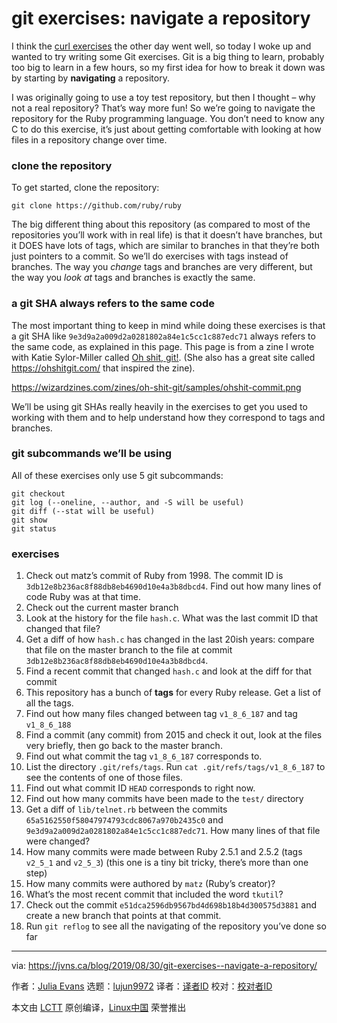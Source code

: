 [#]: collector: (lujun9972)
[#]: translator: (wxy)
[#]: reviewer: ( )
[#]: publisher: ( )
[#]: url: ( )
[#]: subject: (git exercises: navigate a repository)
[#]: via: (https://jvns.ca/blog/2019/08/30/git-exercises--navigate-a-repository/)
[#]: author: (Julia Evans https://jvns.ca/)

git exercises: navigate a repository
======

I think the [curl exercises][1] the other day went well, so today I woke up and wanted to try writing some Git exercises. Git is a big thing to learn, probably too big to learn in a few hours, so my first idea for how to break it down was by starting by **navigating** a repository.

I was originally going to use a toy test repository, but then I thought – why not a real repository? That’s way more fun! So we’re going to navigate the repository for the Ruby programming language. You don’t need to know any C to do this exercise, it’s just about getting comfortable with looking at how files in a repository change over time.

### clone the repository

To get started, clone the repository:

```
git clone https://github.com/ruby/ruby
```

The big different thing about this repository (as compared to most of the repositories you’ll work with in real life) is that it doesn’t have branches, but it DOES have lots of tags, which are similar to branches in that they’re both just pointers to a commit. So we’ll do exercises with tags instead of branches. The way you _change_ tags and branches are very different, but the way you _look at_ tags and branches is exactly the same.

### a git SHA always refers to the same code

The most important thing to keep in mind while doing these exercises is that a git SHA like `9e3d9a2a009d2a0281802a84e1c5cc1c887edc71` always refers to the same code, as explained in this page. This page is from a zine I wrote with Katie Sylor-Miller called [Oh shit, git!][2]. (She also has a great site called <https://ohshitgit.com/> that inspired the zine).

<https://wizardzines.com/zines/oh-shit-git/samples/ohshit-commit.png>

We’ll be using git SHAs really heavily in the exercises to get you used to working with them and to help understand how they correspond to tags and branches.

### git subcommands we’ll be using

All of these exercises only use 5 git subcommands:

```
git checkout
git log (--oneline, --author, and -S will be useful)
git diff (--stat will be useful)
git show
git status
```

### exercises

  1. Check out matz’s commit of Ruby from 1998. The commit ID is `3db12e8b236ac8f88db8eb4690d10e4a3b8dbcd4`. Find out how many lines of code Ruby was at that time.
  2. Check out the current master branch
  3. Look at the history for the file `hash.c`. What was the last commit ID that changed that file?
  4. Get a diff of how `hash.c` has changed in the last 20ish years: compare that file on the master branch to the file at commit `3db12e8b236ac8f88db8eb4690d10e4a3b8dbcd4`.
  5. Find a recent commit that changed `hash.c` and look at the diff for that commit
  6. This repository has a bunch of **tags** for every Ruby release. Get a list of all the tags.
  7. Find out how many files changed between tag `v1_8_6_187` and tag `v1_8_6_188`
  8. Find a commit (any commit) from 2015 and check it out, look at the files very briefly, then go back to the master branch.
  9. Find out what commit the tag `v1_8_6_187` corresponds to.
  10. List the directory `.git/refs/tags`. Run `cat .git/refs/tags/v1_8_6_187` to see the contents of one of those files.
  11. Find out what commit ID `HEAD` corresponds to right now.
  12. Find out how many commits have been made to the `test/` directory
  13. Get a diff of `lib/telnet.rb` between the commits `65a5162550f58047974793cdc8067a970b2435c0` and `9e3d9a2a009d2a0281802a84e1c5cc1c887edc71`. How many lines of that file were changed?
  14. How many commits were made between Ruby 2.5.1 and 2.5.2 (tags `v2_5_1` and `v2_5_3`) (this one is a tiny bit tricky, there’s more than one step)
  15. How many commits were authored by `matz` (Ruby’s creator)?
  16. What’s the most recent commit that included the word `tkutil`?
  17. Check out the commit `e51dca2596db9567bd4d698b18b4d300575d3881` and create a new branch that points at that commit.
  18. Run `git reflog` to see all the navigating of the repository you’ve done so far



--------------------------------------------------------------------------------

via: https://jvns.ca/blog/2019/08/30/git-exercises--navigate-a-repository/

作者：[Julia Evans][a]
选题：[lujun9972][b]
译者：[译者ID](https://github.com/译者ID)
校对：[校对者ID](https://github.com/校对者ID)

本文由 [LCTT](https://github.com/LCTT/TranslateProject) 原创编译，[Linux中国](https://linux.cn/) 荣誉推出

[a]: https://jvns.ca/
[b]: https://github.com/lujun9972
[1]: https://jvns.ca/blog/2019/08/27/curl-exercises/
[2]: https://wizardzines.com/zines/oh-shit-git/

